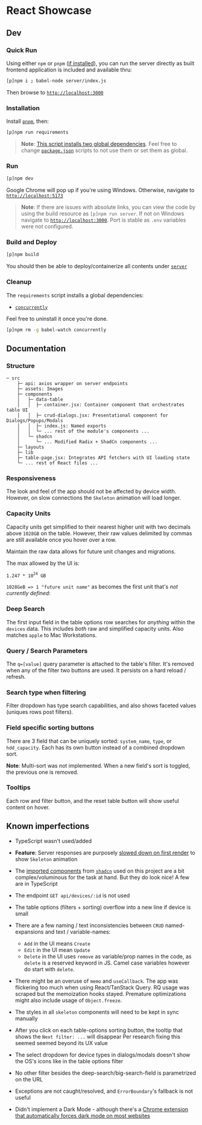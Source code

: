 # React Showcase

## Dev

### Quick Run

Using either `npm` or `pnpm` ([if installed](https://pnpm.io/installation#using-a-standalone-script)), you can run the server directly as built frontend application is included and available thru:

```bash
[p]npm i ; babel-node server/index.js
```

Then browse to [`http://localhost:3000`](http://localhost:3000)

### Installation

Install [`pnpm`](https://pnpm.io/installation#using-a-standalone-script), then:

```bash
[p]npm run requirements
```

> **Note**: [This script installs two global dependencies](./package.json#L7). Feel free to change [`package.json`](./package.json) scripts to not use them or set them as global.

### Run

```bash
[p]npm dev
```

Google Chrome will pop up if you're using Windows. Otherwise, navigate to [`http://localhost:5173`](http://localhost:5173)

> **Note**: If there are issues with absolute links, you can view the code by using the build resource as `[p]npm run server`. If not on Windows navigate to [`http://localhost:3000`](http://localhost:3000). Port is stable as `.env` variables were not configured.

### Build and Deploy

```bash
[p]npm build
```

You should then be able to deploy/containerize all contents under [`server`](server)

### Cleanup

The `requirements` script installs a global dependencies:

- [`concurrently`](https://www.npmjs.com/package/concurrently)

Feel free to uninstall it once you're done.

```bash
[p]npm rm -g babel-watch concurrently
```

## Documentation

### Structure

```raw
─ src
    ├─ api: axios wrapper on server endpoints
    ├─ assets: Images
    ├─ components
    │   ├─ data-table
    │   │  ├─ container.jsx: Container component that orchestrates table UI
    │   │  ├─ crud-dialogs.jsx: Presentational component for Dialogs/Popups/Modals
    │   │  ├─ index.js: Named exports
    │   │  └─ ... rest of the module's components ...
    │   └─ shadcn
    │      └─ ... Modified Radix + ShadCn components ...
    ├─ layouts
    ├─ lib
    ├─ table-page.jsx: Integrates API fetchers with UI loading state
    └─ ... rest of React files ...
```

### Responsiveness

The look and feel of the app should not be affected by device width. However, on slow connections the `Skeleton` animation will load longer.

### Capacity Units

Capacity units get simplified to their nearest higher unit with two decimals above `1028GB` on the table. However, their raw values delimited by commas are still available once you hover over a row.

Maintain the raw data allows for future unit changes and migrations.

The max allowed by the UI is: <pre>`1.247 * 10`<sup>`24`</sup>` GB`</pre> `1028GeB => 1 "future unit name"` as becomes the first unit that's _not currently defined_:

### Deep Search

The first input field in the table options row searches for _anything_ within the `devices` data. This includes _both_ raw and simplified capacity units. Also matches `apple` to Mac Workstations.

### Query / Search Parameters

The `q=[value]` query parameter is attached to the table's filter. It's removed when any of the filter two buttons are used. It persists on a hard reload / refresh.

### Search type when filtering

Filter dropdown has type search capabilities, and also shows faceted values (uniques rows post filters).

### Field specific sorting buttons

There are 3 field that can be uniquely sorted: `system_name`, `type`, or `hdd_capacity`. Each has its own button instead of a combined dropdown sort.

**Note**: Multi-sort was not implemented. When a new field's sort is toggled, the previous one is removed.

### Tooltips

Each row and filter button, and the reset table button will show useful content on hover.

## Known imperfections

- TypeScript wasn't used/added
- **Feature**: Server responses are purposely [slowed down on first render](./server/controllers/devices.js#L19) to show `Skeleton` animation

- The [imported components](/src/components/shadcn/) from [`shadcn`](https://ui.shadcn.com/) used on this project are a bit complex/voluminous for the task at hand. But they do look nice! A few are in TypeScript
- The endpoint `GET api/devices/:id` is not used
- The table options (filters + sorting) overflow into a new line if device is small
- There are a few naming / text inconsistencies between `CRUD` named-expansions and text / variable-names:
  - `Add` in the UI means `Create`
  - `Edit` in the UI mean `Update`
  - `Delete` in the UI uses `remove` as variable/prop names in the code, as `delete` is a reserved keyword in JS. Camel case variables however do start with `delete`.
- There might be an overuse of `memo` and `useCallback`. The app was flickering too much when using React/TanStack Query. RQ usage was scraped but the memoization hooks stayed. Premature optimizations might also include usage of `Object.freeze`.
- The styles in all `skeleton` components will need to be kept in sync manually
- After you click on each table-options sorting button, the tooltip that shows the `Next filter: ...` will disappear Per research fixing this seemed seemed beyond its UX value
- The select dropdown for device types in dialogs/modals doesn't show the OS's icons like in the table options filter
- No other filter besides the deep-search/big-search-field is parametrized on the URL
- Exceptions are not caught/resolved, and `ErrorBoundary`'s fallback is not useful
- Didn't implement a Dark Mode - although there's a [Chrome extension that automatically forces dark mode on most websites](https://chromewebstore.google.com/detail/dark-reader/eimadpbcbfnmbkopoojfekhnkhdbieeh?hl=en-US3)

